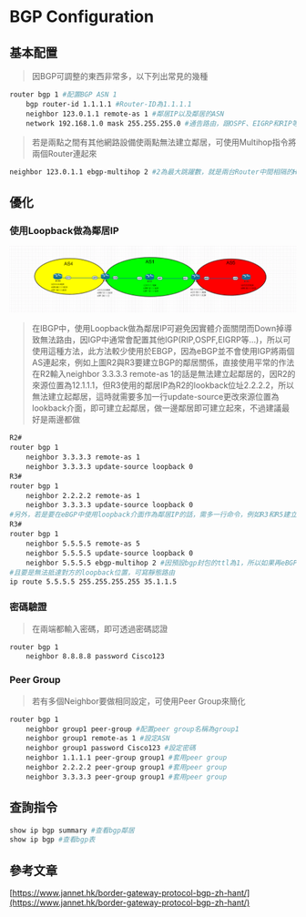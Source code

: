 # BGP Configuration #

## 基本配置 ##

>因BGP可調整的東西非常多，以下列出常見的幾種

```bash
router bgp 1 #配置BGP ASN 1
    bgp router-id 1.1.1.1 #Router-ID為1.1.1.1
    neighbor 123.0.1.1 remote-as 1 #鄰居IP以及鄰居的ASN
    network 192.168.1.0 mask 255.255.255.0 #通告路由，跟OSPF、EIGRP和RIP等IGP不同，BGP的Network不是通告介面，而是只要路由表中有的，不管從OSPF還是EIGRP拿到的路由，就算介面中沒有，也可以通告出來
```

>若是兩點之間有其他網路設備使兩點無法建立鄰居，可使用Multihop指令將兩個Router連起來

```bash
neighbor 123.0.1.1 ebgp-multihop 2 #2為最大跳躍數，就是兩台Router中間相隔的Hop數目，依照實際情況更改
```

## 優化 ##

### 使用Loopback做為鄰居IP ###

![](Image/update-source.png)

>在IBGP中，使用Loopback做為鄰居IP可避免因實體介面關閉而Down掉導致無法路由，因IGP中通常會配置其他IGP(RIP,OSPF,EIGRP等...)，所以可使用這種方法，此方法較少使用於EBGP，因為eBGP並不會使用IGP將兩個AS連起來，例如上圖R2與R3要建立BGP的鄰居關係，直接使用平常的作法在R2輸入neighbor 3.3.3.3 remote-as 1的話是無法建立起鄰居的，因R2的來源位置為12.1.1.1，但R3使用的鄰居IP為R2的lookback位址2.2.2.2，所以無法建立起鄰居，這時就需要多加一行update-source更改來源位置為lookback介面，即可建立起鄰居，做一邊鄰居即可建立起來，不過建議最好是兩邊都做

```bash
R2#
router bgp 1
    neighbor 3.3.3.3 remote-as 1 
    neighbor 3.3.3.3 update-source loopback 0
R3#
router bgp 1
    neighbor 2.2.2.2 remote-as 1
    neighbor 3.3.3.3 update-source loopback 0
#另外，若是要在eBGP中使用loopback介面作為鄰居IP的話，需多一行命令，例如R3和R5建立BGP鄰居
R3#
router bgp 1
    neighbor 5.5.5.5 remote-as 5
    neighbor 5.5.5.5 update-source loopback 0 
    neighbor 5.5.5.5 ebgp-multihop 2 #因預設bgp封包的ttl為1，所以如果再eBGP的環境中只到介面就沒了，要到loopback介面，還需要一跳，所以需增加ttl值，此命令可將ttl設定為0-255的值，可依照實際環境進行增減，不指定值直接Enter的話為255，此狀況只有eBGP才會發生，IBGP的預設ttl為255
#且要是無法抵達對方的loopback位置，可寫靜態路由
ip route 5.5.5.5 255.255.255.255 35.1.1.5 
```

### 密碼驗證 ###

>在兩端都輸入密碼，即可透過密碼認證

```bash
router bgp 1
    neighbor 8.8.8.8 password Cisco123
```

### Peer Group ###

>若有多個Neighbor要做相同設定，可使用Peer Group來簡化

```bash
router bgp 1
    neighbor group1 peer-group #配置peer group名稱為group1
    neighbor group1 remote-as 1 #設定ASN
    neighbor group1 password Cisco123 #設定密碼
    neighbor 1.1.1.1 peer-group group1 #套用peer group
    neighbor 2.2.2.2 peer-group group1 #套用peer group 
    neighbor 3.3.3.3 peer-group group1 #套用peer group
```

## 查詢指令 ##

```bash
show ip bgp summary #查看bgp鄰居
show ip bgp #查看bgp表
```

## 參考文章 ##

[https://www.jannet.hk/border-gateway-protocol-bgp-zh-hant/](https://www.jannet.hk/border-gateway-protocol-bgp-zh-hant/)
